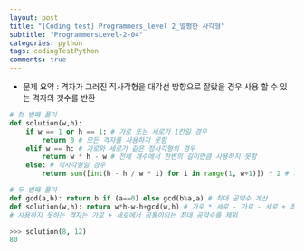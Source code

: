 ```yaml
---
layout: post
title: "[Coding test] Programmers_level 2_멀쩡한 사각형"
subtitle: "ProgrammersLevel-2-04"
categories: python
tags: codingTestPython
comments: true
---
```


* 문제 요약 : 격자가 그러진 직사각형을 대각선 방향으로 잘랐을 경우 사용 할 수 있는 격자의 갯수를 반환

```python
# 첫 번째 풀이
def solution(w,h):
    if w == 1 or h == 1: # 가로 또는 세로가 1칸일 경우
        return 0 # 모든 격자를 사용하지 못함
    elif w == h: # 가로와 세로가 같은 정사각형의 경우
        return w * h - w # 전체 개수에서 한변의 길이만큼 사용하지 못함
    else: # 직사각형일 경우
        return sum([int(h - h / w * i) for i in range(1, w+1)]) * 2 # 좌 → 우 칸마다 기울기 값만큼 빼주고 정수화 하여 전체를 합하여 리턴
```

```python
# 두 번째 풀이
def gcd(a,b): return b if (a==0) else gcd(b%a,a) # 최대 공약수 계산
def solution(w,h): return w*h-w-h+gcd(w,h) # 가로 * 세로 - 가로 - 세로 + 최대 공약수
# 사용하지 못하는 격자는 가로 + 세로에서 공통이되는 최대 공약수를 제외
```

```python
>>> solution(8, 12)
80
```
